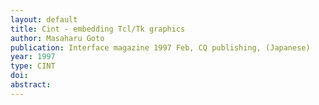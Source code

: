 ```yaml
---
layout: default
title: Cint - embedding Tcl/Tk graphics
author: Masaharu Goto
publication: Interface magazine 1997 Feb, CQ publishing, (Japanese)
year: 1997
type: CINT
doi:
abstract:
---
```

